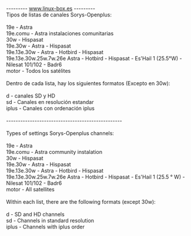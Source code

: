 ---------    www.linux-box.es   ---------<br>
Tipos de listas de canales Sorys-Openplus:<br>
<br>
19e - Astra<br>
19e.comu - Astra instalaciones comunitarias<br>
30w - Hispasat<br>
19e.30w - Astra - Hispasat<br>
19e.13e.30w - Astra - Hotbird - Hispasat<br>
19e.13e.30w.25w.7w.26e Astra - Hotbird - Hispasat - Es'Hail 1 (25.5°W) - Nilesat 101/102 - Badr6 <br>
motor - Todos los satélites<br>
<br>
Dentro de cada lista, hay los siguientes formatos (Excepto en 30w):<br>
<br>
d - canales SD y HD<br>
sd - Canales en resolución estandar<br>
iplus - Canales con ordenación iplus<br>
<br>
-------------------------------------------------<br>
<br>
Types of settings Sorys-Openplus channels:<br>
<br>
19e - Astra<br>
19e.comu - Astra community instalation<br>
30w - Hispasat<br>
19e.30w - Astra - Hispasat<br>
19e.13e.30w - Astra - Hotbird - Hispasat<br>
19e.13e.30w.25w.7w.26e Astra - Hotbird - Hispasat - Es'Hail 1 (25.5 ° W) - Nilesat 101/102 - Badr6<br>
motor - All satellites<br>
<br>
Within each list, there are the following formats (except 30w):<br>
<br>
d - SD and HD channels<br>
sd - Channels in standard resolution<br>
iplus - Channels with iplus order<br>
<br>



